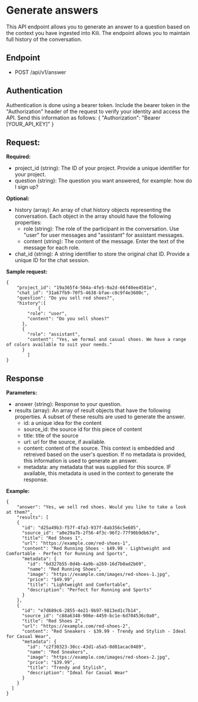 # Generate answers

This API endpoint allows you to generate an answer to a question based on the context you have ingested into Kili. The endpoint allows you to maintain full history of the conversation.

## Endpoint

- POST /api/v1/answer

## Authentication

Authentication is done using a bearer token. Include the bearer token in the "Authorization" header of the request to verify your identity and access the API. Send this information as follows:
{
"Authorization": "Bearer [YOUR_API_KEY]"
}

## Request:

**Required:**

- project_id (string): The ID of your project. Provide a unique identifier for your project.
- question (string): The question you want answered, for example: how do I sign up?

**Optional:**

- history (array): An array of chat history objects representing the conversation. Each object in the array should have the following properties:
  - role (string): The role of the participant in the conversation. Use "user" for user messages and "assistant" for assistant messages.
  - content (string): The content of the message. Enter the text of the message for each role.
- chat_id (string): A string identifier to store the original chat ID. Provide a unique ID for the chat session.

**Sample request:**

```
{
	"project_id": "19a365f4-504a-4fe5-9a2d-66f40ee4581e",
	"chat_id": "31a67fb9-70f5-4638-bfae-c0c9f4e3600c",
	"question": "Do you sell red shoes?",
	"history":[
			{
        "role": "user",
        "content": "Do you sell shoes?"
      },
      {
        "role": "assistant",
        "content": "Yes, we formal and casual shoes. We have a range of colors available to suit your needs."
      }
		]
}
```

## Response

**Parameters:**

- answer (string): Response to your question.
- results (array): An array of result objects that have the following properties. A subset of these results are used to generate the answer.
  - id: a unique idea for the content
  - source_id: the source id for this piece of content
  - title: title of the source
  - url: url for the source, if available.
  - content: content of the source. This context is embedded and retreived based on the user's question. If no metadata is provided, this information is used to generate an answer.
  - metadata: any metadata that was supplied for this source. IF available, this metadata is used in the context to generate the response.

**Example:**

```
{
	"answer": "Yes, we sell red shoes. Would you like to take a look at them?",
	"results": [
    {
      "id": "d25a49b3-f57f-4fa3-937f-8ab356c5e605",
      "source_id": "a0e29a7b-2f56-4f3c-96f2-77f90b9db67e",
      "title": "Red Shoes 1",
      "url": "https://example.com/red-shoes-1",
      "content": "Red Running Shoes - $49.99 - Lightweight and Comfortable - Perfect for Running and Sports",
      "metadata": {
        "id": "6d327b55-0d4b-4a9b-a269-16d7b0ad2b69",
        "name": "Red Running Shoes",
        "image": "https://example.com/images/red-shoes-1.jpg",
        "price": "$49.99",
        "title": "Lightweight and Comfortable",
        "description": "Perfect for Running and Sports"
      }
    },
    {
      "id": "e7d689c6-2855-4e21-9b97-9813ed1c7b14",
      "source_id": "c88a6348-906e-4459-bc1e-6d704536c0a0",
      "title": "Red Shoes 2",
      "url": "https://example.com/red-shoes-2",
      "content": "Red Sneakers - $39.99 - Trendy and Stylish - Ideal for Casual Wear",
      "metadata": {
        "id": "c2f30323-30cc-43d1-a5a5-0d01acac0489",
        "name": "Red Sneakers",
        "image": "https://example.com/images/red-shoes-2.jpg",
        "price": "$39.99",
        "title": "Trendy and Stylish",
        "description": "Ideal for Casual Wear"
      }
    }
  ]
}
```
